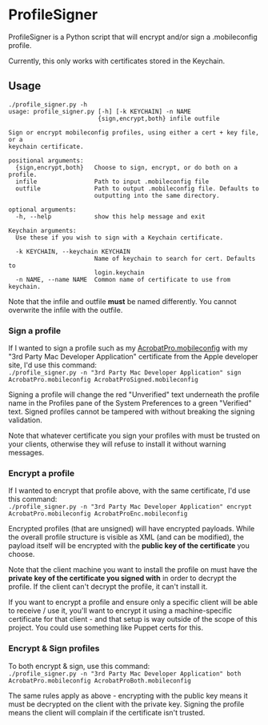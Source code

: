 ProfileSigner
=======

ProfileSigner is a Python script that will encrypt and/or sign a .mobileconfig profile.

Currently, this only works with certificates stored in the Keychain.

## Usage

```
./profile_signer.py -h
usage: profile_signer.py [-h] [-k KEYCHAIN] -n NAME
                         {sign,encrypt,both} infile outfile

Sign or encrypt mobileconfig profiles, using either a cert + key file, or a
keychain certificate.

positional arguments:
  {sign,encrypt,both}   Choose to sign, encrypt, or do both on a profile.
  infile                Path to input .mobileconfig file
  outfile               Path to output .mobileconfig file. Defaults to
                        outputting into the same directory.

optional arguments:
  -h, --help            show this help message and exit

Keychain arguments:
  Use these if you wish to sign with a Keychain certificate.

  -k KEYCHAIN, --keychain KEYCHAIN
                        Name of keychain to search for cert. Defaults to
                        login.keychain
  -n NAME, --name NAME  Common name of certificate to use from keychain.
```

Note that the infile and outfile **must** be named differently.  You cannot overwrite the infile with the outfile.

### Sign a profile

If I wanted to sign a profile such as my [AcrobatPro.mobileconfig](https://github.com/nmcspadden/Profiles/blob/master/AcrobatPro.mobileconfig) with my "3rd Party Mac Developer Application" certificate from the Apple developer site, I'd use this command:  
`./profile_signer.py -n "3rd Party Mac Developer Application" sign AcrobatPro.mobileconfig AcrobatProSigned.mobileconfig`

Signing a profile will change the red "Unverified" text underneath the profile name in the Profiles pane of the System Preferences to a green "Verified" text.  Signed profiles cannot be tampered with without breaking the signing validation.

Note that whatever certificate you sign your profiles with must be trusted on your clients, otherwise they will refuse to install it without warning messages.

### Encrypt a profile

If I wanted to encrypt that profile above, with the same certificate, I'd use this command:  
`./profile_signer.py -n "3rd Party Mac Developer Application" encrypt AcrobatPro.mobileconfig AcrobatProEnc.mobileconfig`

Encrypted profiles (that are unsigned) will have encrypted payloads.  While the overall profile structure is visible as XML (and can be modified), the payload itself will be encrypted with the **public key of the certificate** you choose.

Note that the client machine you want to install the profile on must have the **private key of the certificate you signed with** in order to decrypt the profile.  If the client can't decrypt the profile, it can't install it.

If you want to encrypt a profile and ensure only a specific client will be able to receive / use it, you'll want to encrypt it using a machine-specific certificate for that client - and that setup is way outside of the scope of this project.  You could use something like Puppet certs for this.

### Encrypt & Sign profiles

To both encrypt & sign, use this command:  
`./profile_signer.py -n "3rd Party Mac Developer Application" both AcrobatPro.mobileconfig AcrobatProBoth.mobileconfig`

The same rules apply as above - encrypting with the public key means it must be decrypted on the client with the private key.  Signing the profile means the client will complain if the certificate isn't trusted.